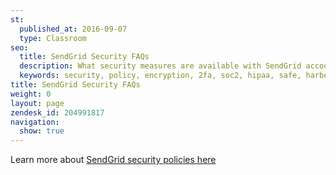 ```yaml
---
st:
  published_at: 2016-09-07
  type: Classroom
seo:
  title: SendGrid Security FAQs
  description: What security measures are available with SendGrid accounts?
  keywords: security, policy, encryption, 2fa, soc2, hipaa, safe, harbor, compliance, compliant, disaster, recovery, type 2, vulnerability, exploit, privacy
title: SendGrid Security FAQs
weight: 0
layout: page
zendesk_id: 204991817
navigation:
  show: true
---
```


Learn more about [SendGrid security policies here](https://sendgrid.com/policies/security/)
